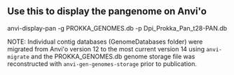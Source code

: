 ## Use this to display the pangenome on Anvi'o ##

anvi-display-pan -g PROKKA_GENOMES.db -p Dpi_Prokka_Pan_t28-PAN.db
                 
                 
NOTE: Individual contig databases (GenomeDatabases folder) were migrated from Anvi'o version 12 to the most current version 14 using `anvi-migrate` and the PROKKA_GENOMES.db genome storage file was reconstructed with `anvi-gen-genomes-storage` prior to publication.
